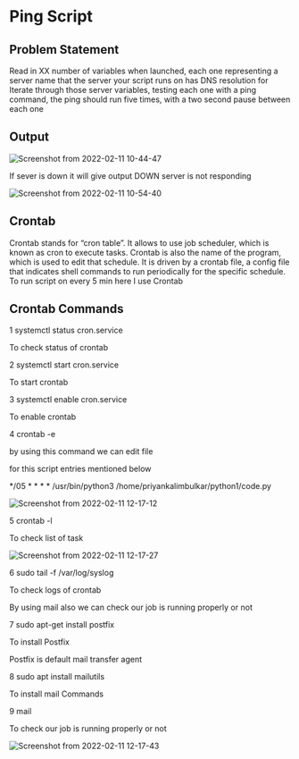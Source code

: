 # Ping Script
## Problem Statement
Read in XX number of variables when launched, each one representing a server name that the server your script runs on has DNS resolution for
Iterate through those server variables, testing each one with a ping command, the ping should run five times, with a two second pause between each one
## Output


![Screenshot from 2022-02-11 10-44-47](https://user-images.githubusercontent.com/55188287/153540993-5bb0f679-427c-4186-8a57-a8573307b5c4.png)

If sever is down it will give output DOWN server is not responding

![Screenshot from 2022-02-11 10-54-40](https://user-images.githubusercontent.com/55188287/153541716-e8824154-1eae-4492-a46f-73cbea62baf0.png)

## Crontab
Crontab stands for “cron table”. It allows to use job scheduler, which is known as cron to execute tasks. Crontab is also the name of the program, which is used to edit that schedule. It is driven by a crontab file, a config file that indicates shell commands to run periodically for the specific schedule.
To run script on every 5 min here I use Crontab

## Crontab Commands
 1 systemctl status cron.service
 
 To check status of crontab

 2 systemctl start cron.service
 
 To start crontab

 3 systemctl enable cron.service

 To enable crontab

 4 crontab -e

 by using this command we can edit file

 for this script entries mentioned below
 

*/05    *       *       *       *       /usr/bin/python3        /home/priyankalimbulkar/python1/code.py
 
 ![Screenshot from 2022-02-11 12-17-12](https://user-images.githubusercontent.com/55188287/153548215-e7626a0d-1c7d-492a-9aca-d7dbf1bda534.png)

 5 crontab -l 
 
 To check list of task
 
 ![Screenshot from 2022-02-11 12-17-27](https://user-images.githubusercontent.com/55188287/153548250-7094b980-be8c-4c96-bd67-d356886f99f2.png)

 6 sudo tail -f /var/log/syslog

 To check logs of crontab

 By using mail also we can check our job is running properly or not

 7 sudo apt-get install postfix
 
 To install Postfix

Postfix is default mail transfer agent
 
 8 sudo apt install mailutils
 
 To install mail Commands

 9 mail
 
 To check our job is running properly or not
 
 ![Screenshot from 2022-02-11 12-17-43](https://user-images.githubusercontent.com/55188287/153548274-a1a9f8dc-e7a9-4fe0-bf1b-0513880405fb.png)


